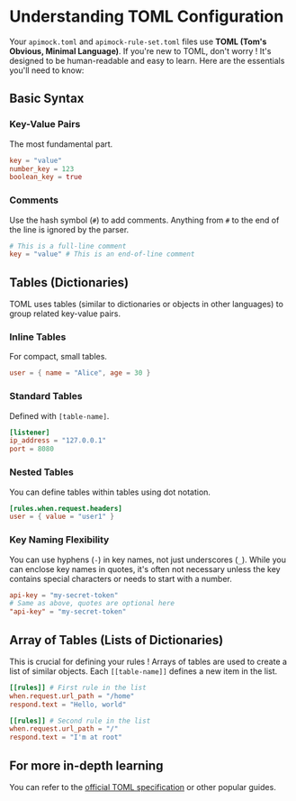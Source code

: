 # Understanding TOML Configuration

Your `apimock.toml` and `apimock-rule-set.toml` files use **TOML (Tom's Obvious, Minimal Language)**. If you're new to TOML, don't worry ! It's designed to be human-readable and easy to learn. Here are the essentials you'll need to know:

## Basic Syntax

### Key-Value Pairs

The most fundamental part.

```toml
key = "value"
number_key = 123
boolean_key = true
```

### Comments

Use the hash symbol (`#`) to add comments. Anything from `#` to the end of the line is ignored by the parser.

```toml
# This is a full-line comment
key = "value" # This is an end-of-line comment
```

## Tables (Dictionaries)

TOML uses tables (similar to dictionaries or objects in other languages) to group related key-value pairs.

### Inline Tables

For compact, small tables.

```toml
user = { name = "Alice", age = 30 }
```

### Standard Tables

Defined with `[table-name]`.

```toml
[listener]
ip_address = "127.0.0.1"
port = 8080
```

### Nested Tables

You can define tables within tables using dot notation.

```toml
[rules.when.request.headers]
user = { value = "user1" }
```

### Key Naming Flexibility

You can use hyphens (`-`) in key names, not just underscores (`_`). While you can enclose key names in quotes, it's often not necessary unless the key contains special characters or needs to start with a number.

```toml
api-key = "my-secret-token"
# Same as above, quotes are optional here
"api-key" = "my-secret-token"
```

## Array of Tables (Lists of Dictionaries)

This is crucial for defining your rules ! Arrays of tables are used to create a list of similar objects. Each `[[table-name]]` defines a new item in the list.

```toml
[[rules]] # First rule in the list
when.request.url_path = "/home"
respond.text = "Hello, world"

[[rules]] # Second rule in the list
when.request.url_path = "/"
respond.text = "I'm at root"
```

## For more in-depth learning

You can refer to the [official TOML specification](https://toml.io/) or other popular guides.
